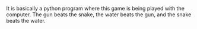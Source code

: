 
It is basically a python program where this game is being played with the computer. The gun beats the snake, the water beats the gun, and the snake beats the water. 
